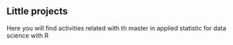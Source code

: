 ## Little projects

Here you will find activities related with th master in applied statistic for data science with R 
